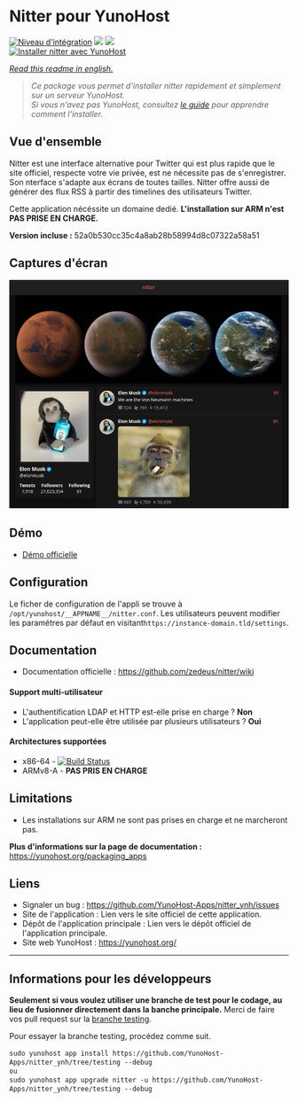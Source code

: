 # Nitter pour YunoHost

[![Niveau d'intégration](https://dash.yunohost.org/integration/nitter.svg)](https://dash.yunohost.org/appci/app/nitter) ![](https://ci-apps.yunohost.org/ci/badges/nitter.status.svg) ![](https://ci-apps.yunohost.org/ci/badges/nitter.maintain.svg)  
[![Installer nitter avec YunoHost](https://install-app.yunohost.org/install-with-yunohost.svg)](https://install-app.yunohost.org/?app=nitter)

*[Read this readme in english.](./README.md)* 

> *Ce package vous permet d'installer nitter rapidement et simplement sur un serveur YunoHost.  
Si vous n'avez pas YunoHost, consultez [le guide](https://yunohost.org/#/install) pour apprendre comment l'installer.*

## Vue d'ensemble
Nitter est une interface alternative pour Twitter qui est plus rapide que le site officiel, respecte votre vie privée, est ne nécessite pas de s'enregistrer. Son nterface s'adapte aux écrans de toutes tailles. Nitter offre aussi de générer des flux RSS à partir des timelines des utilisateurs Twitter.

Cette application nécéssite un domaine dedié. **L'installation sur ARM n'est PAS PRISE EN CHARGE.**

**Version incluse :** 52a0b530cc35c4a8ab28b58994d8c07322a58a51

## Captures d'écran

![](https://raw.githubusercontent.com/zedeus/nitter/master/screenshot.png)

## Démo

* [Démo officielle](htts://nitter.net)

## Configuration

Le ficher de configuration de l'appli se trouve à `/opt/yunohost/__APPNAME__/nitter.conf`. 
Les utilisateurs peuvent modifier les paramétres par défaut en visitant`https://instance-domain.tld/settings`.

## Documentation

 * Documentation officielle : https://github.com/zedeus/nitter/wiki

#### Support multi-utilisateur

* L'authentification LDAP et HTTP est-elle prise en charge ? **Non**
* L'application peut-elle être utilisée par plusieurs utilisateurs ? **Oui**

#### Architectures supportées

* x86-64 - [![Build Status](https://ci-apps.yunohost.org/ci/logs/nitter%20%28Apps%29.svg)](https://ci-apps.yunohost.org/ci/apps/nitter/)
* ARMv8-A - **PAS PRIS EN CHARGE**
## Limitations

* Les installations sur ARM ne sont pas prises en charge et ne marcheront pas.

**Plus d'informations sur la page de documentation :**  
https://yunohost.org/packaging_apps

## Liens

 * Signaler un bug : https://github.com/YunoHost-Apps/nitter_ynh/issues
 * Site de l'application : Lien vers le site officiel de cette application.
 * Dépôt de l'application principale : Lien vers le dépôt officiel de l'application principale.
 * Site web YunoHost : https://yunohost.org/

---

## Informations pour les développeurs

**Seulement si vous voulez utiliser une branche de test pour le codage, au lieu de fusionner directement dans la banche principale.**
Merci de faire vos pull request sur la [branche testing](https://github.com/YunoHost-Apps/nitter_ynh/tree/testing).

Pour essayer la branche testing, procédez comme suit.
```
sudo yunohost app install https://github.com/YunoHost-Apps/nitter_ynh/tree/testing --debug
ou
sudo yunohost app upgrade nitter -u https://github.com/YunoHost-Apps/nitter_ynh/tree/testing --debug
```
